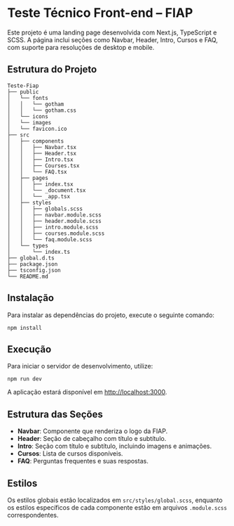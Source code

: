 # Teste Técnico Front-end – FIAP

Este projeto é uma landing page desenvolvida com Next.js, TypeScript e SCSS. A página inclui seções como Navbar, Header, Intro, Cursos e FAQ, com suporte para resoluções de desktop e mobile.

## Estrutura do Projeto

```
Teste-Fiap
├── public
│   └── fonts
│   │   └── gotham
│   │   └── gotham.css
│   └── icons
│   └── images
│   └── favicon.ico
├── src
│   ├── components
│   │   ├── Navbar.tsx
│   │   ├── Header.tsx
│   │   ├── Intro.tsx
│   │   ├── Courses.tsx
│   │   └── FAQ.tsx
│   ├── pages
│   │   ├── index.tsx
│   │   └── _document.tsx
│   │   └── _app.tsx
│   ├── styles
│   │   ├── globals.scss
│   │   ├── navbar.module.scss
│   │   ├── header.module.scss
│   │   ├── intro.module.scss
│   │   ├── courses.module.scss
│   │   └── faq.module.scss
│   └── types
│       └── index.ts
├── global.d.ts
├── package.json
├── tsconfig.json
└── README.md
```

## Instalação

Para instalar as dependências do projeto, execute o seguinte comando:

```
npm install
```

## Execução

Para iniciar o servidor de desenvolvimento, utilize:

```
npm run dev
```

A aplicação estará disponível em [http://localhost:3000](http://localhost:3000).

## Estrutura das Seções

- **Navbar**: Componente que renderiza o logo da FIAP.
- **Header**: Seção de cabeçalho com título e subtítulo.
- **Intro**: Seção com título e subtítulo, incluindo imagens e animações.
- **Cursos**: Lista de cursos disponíveis.
- **FAQ**: Perguntas frequentes e suas respostas.

## Estilos

Os estilos globais estão localizados em `src/styles/global.scss`, enquanto os estilos específicos de cada componente estão em arquivos `.module.scss` correspondentes.

